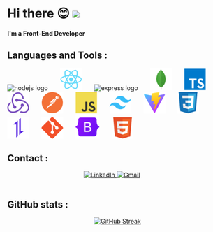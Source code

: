 <h1>Hi there 😊 <img src="https://media.giphy.com/media/hvRJCLFzcasrR4ia7z/giphy.gif" width="30px"/></h1>
<h4> I'm a Front-End Developer</h4
</br>

<h2>Languages and Tools :</h2>
<div align="left"> 
  <img src="https://github.com/user-attachments/assets/f420d39e-3c95-4a3c-8247-2ea4ffd68d6d" height="50" alt="nodejs logo" title="Node.js" />
    <img width="20" /> 
  <img src="https://raw.githubusercontent.com/devicons/devicon/ca28c779441053191ff11710fe24a9e6c23690d6/icons/react/react-original.svg" height="50" alt="react logo" title="React" />
  <img width="20" /> 
    <img src="https://github.com/user-attachments/assets/4615b415-b6f1-40d4-84eb-9f04c87d4b07" height="50" alt="express logo" title="Express"  />
  <img width="20" /> 
    <img src="https://raw.githubusercontent.com/devicons/devicon/ca28c779441053191ff11710fe24a9e6c23690d6/icons/mongodb/mongodb-original.svg" height="50" alt="mongoDB logo" title="MongoDB" /> 
   <img width="20" /> 
      <img src="https://raw.githubusercontent.com/devicons/devicon/ca28c779441053191ff11710fe24a9e6c23690d6/icons/typescript/typescript-original.svg" height="50" alt="TypeScript logo" title="TypeScript" />
    <img width="20" /> 
  <img src="https://raw.githubusercontent.com/devicons/devicon/ca28c779441053191ff11710fe24a9e6c23690d6/icons/redux/redux-original.svg" height="50" alt="redux logo" title="Redux" />
 <img width="20" /> 
 <img src="https://raw.githubusercontent.com/devicons/devicon/ca28c779441053191ff11710fe24a9e6c23690d6/icons/postman/postman-original.svg" height="50" alt="postman logo" title="Postman" />
 <img width="20" />  
  <img src="https://raw.githubusercontent.com/devicons/devicon/ca28c779441053191ff11710fe24a9e6c23690d6/icons/javascript/javascript-original.svg" height="50" alt="javaScript logo" title="Javascript" />
  <img width="20" /> 
  <img src="https://raw.githubusercontent.com/devicons/devicon/ca28c779441053191ff11710fe24a9e6c23690d6/icons/tailwindcss/tailwindcss-original.svg" height="50" alt="tailwindcss logo" title="TailwindCSS" />
 <img width="20" /> 
    <img src="https://raw.githubusercontent.com/devicons/devicon/ca28c779441053191ff11710fe24a9e6c23690d6/icons/vitejs/vitejs-original.svg" height="50" alt="vite logo" title="Vite" />
  <img width="20" /> 
  <img src="https://raw.githubusercontent.com/devicons/devicon/ca28c779441053191ff11710fe24a9e6c23690d6/icons/css3/css3-original.svg" height="50" alt="css3 logo" title="CSS"  />
 <img width="20" /> 
    <img src="https://raw.githubusercontent.com/devicons/devicon/ca28c779441053191ff11710fe24a9e6c23690d6/icons/axios/axios-plain.svg" height="50" alt="axios logo" title="Axios" />
  <img width="20" /> 
  <img src="https://raw.githubusercontent.com/devicons/devicon/ca28c779441053191ff11710fe24a9e6c23690d6/icons/git/git-original.svg" height="50" alt="git logo" title="Git"  />
    <img width="20" /> 
  <img src="https://raw.githubusercontent.com/devicons/devicon/ca28c779441053191ff11710fe24a9e6c23690d6/icons/bootstrap/bootstrap-original.svg" height="55" alt="bootstrap 
  logo" title="Bootstrap"/>
    <img width="20" /> 
  <img src="https://raw.githubusercontent.com/devicons/devicon/ca28c779441053191ff11710fe24a9e6c23690d6/icons/html5/html5-original.svg" height="50" alt="html5 logo" title="HTML"/>
  <img width="20" /> 
</div>

<h2> Contact :</h2>
<div align="center" style="padding-right:5%;">
  <a href="https://www.linkedin.com/in/aya-osama-775286269/" target="_blank">
    <img src="https://img.shields.io/badge/LinkedIn-blue?style=for-the-badge&logo=linkedin&logoColor=white" alt="LinkedIn" style="cursor: pointer;" />
  </a>
   <a href="https://mail.google.com/mail/u/1/?view=cm&fs=1&to=ayaramadan2011@gmail.com&tf=1"  target="_blank">
    <img src="https://img.shields.io/badge/Gmail-D14836?style=for-the-badge&logo=gmail&logoColor=white" alt="Gmail" style="cursor: pointer;" />
  </a>
</div>

<br>

<h2> GitHub stats :</h2>
<div align="center">
<a href="https://git.io/streak-stats"><img src="https://streak-stats.demolab.com?user=ayaosamaramadan&theme=monokai&background=111111&border=EBEBEB&stroke=EBEBEB&ring=EBEBEB&fire=EB0C73&currStreakNum=29EBE0&sideNums=29EBE0&currStreakLabel=EB0C73&sideLabels=EB0C73&dates=29EBE0&excludeDaysLabel=EB0C73" alt="GitHub Streak" style='width:65%;'/></a>
</div>


